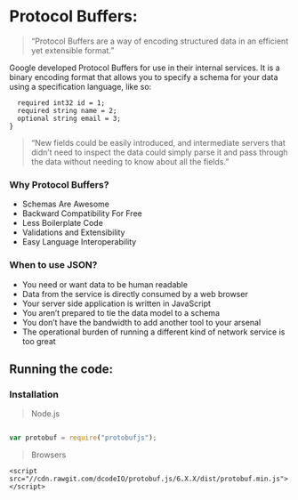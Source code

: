 # Protocol Buffers:

> “Protocol Buffers are a way of encoding structured data in an efficient yet extensible format.”

Google developed Protocol Buffers for use in their internal services. It is a binary encoding format that allows you to specify a schema for your data using a specification language, like so:

```message Person {
  required int32 id = 1;
  required string name = 2;
  optional string email = 3;
}
```
> “New fields could be easily introduced, and intermediate servers that didn’t need to inspect the data could simply parse it and pass through the data without needing to know about all the fields.”

### Why Protocol Buffers?

* Schemas Are Awesome
* Backward Compatibility For Free
* Less Boilerplate Code
* Validations and Extensibility
* Easy Language Interoperability

### When to use JSON?
* You need or want data to be human readable
* Data from the service is directly consumed by a web browser
* Your server side application is written in JavaScript
* You aren’t prepared to tie the data model to a schema
* You don’t have the bandwidth to add another tool to your arsenal
* The operational burden of running a different kind of network service is too great


## Running the code:

### Installation 
> Node.js

```npm install protobufjs [--save --save-prefix=~]
```
```js 
var protobuf = require("protobufjs");
```

> Browsers

```<script src="//cdn.rawgit.com/dcodeIO/protobuf.js/6.X.X/dist/protobuf.js"></script>
<script src="//cdn.rawgit.com/dcodeIO/protobuf.js/6.X.X/dist/protobuf.min.js"></script>
```


